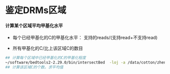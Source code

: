 # 鉴定DRMs区域

#### 计算某个区域平均甲基化水平

+ 每个已经甲基化的C的甲基化水平： 支持的reads/(支持read+不支持read)

+ 所有甲基化的C/比上该区域C的数目

```bash
## 计算每个区域中已经甲基化的C的甲基化程度
~/software/bedtools2-2.29.0/bin/intersectBed  -loj -a /data/cotton/zhenpingliu/DNA_methlation_rawData/TM-1/CpG_context_TM1_qs_rep1_count.txt_binom.txt_fdr.bed_end_sorted -b ./IR.txt  >test.bed
## 计算该区域C的个数。求平均值

```



